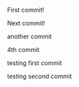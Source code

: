 First commit!

Next commit!

another commit

4th commit

testing first commit

testing second commit